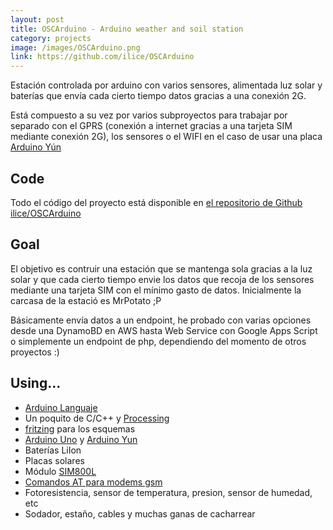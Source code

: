 ```yaml
---
layout: post
title: OSCArduino - Arduino weather and soil station
category: projects
image: /images/OSCArduino.png
link: https://github.com/ilice/OSCArduino
---
```


Estación controlada por arduino con varios sensores, alimentada luz solar y baterías que envía cada cierto tiempo datos gracias a una conexión 2G.

Está compuesto a su vez por varios subproyectos para trabajar por separado con el GPRS (conexión a internet gracias a una tarjeta SIM mediante conexión 2G), los sensores o el WIFI en el caso de usar una placa [Arduino Yún](https://www.arduino.cc/en/Main/ArduinoBoardYun)

## Code

Todo el código del proyecto está disponible en [el repositorio de Github ilice/OSCArduino](https://github.com/ilice/OSCArduino)

## Goal

El objetivo es contruir una estación que se mantenga sola gracias a la luz solar y que cada cierto tiempo envie los datos que recoja de los sensores mediante una tarjeta SIM con el mínimo gasto de datos. Inicialmente la carcasa de la estació es MrPotato ;P

Básicamente envía datos a un endpoint, he probado con varias opciones desde una DynamoBD en AWS hasta Web Service con Google Apps Script o simplemente un endpoint de php, dependiendo del momento de otros proyectos :)

## Using...

* [Arduino Languaje](https://www.arduino.cc/en/Reference/HomePage)
* Un poquito de C/C++ y [Processing](https://processing.org/)
* [fritzing](http://fritzing.org/home/) para los esquemas
* [Arduino Uno](https://www.arduino.cc/en/main/arduinoBoardUno) y [Arduino Yun](https://www.arduino.cc/en/Main/ArduinoBoardYun)
* Baterías LiIon
* Placas solares
* Módulo [SIM800L](http://simcomm2m.com/UploadFile/TechnicalFile/SIM800%20Series_AT%20Command%20Manual_V1.09.pdf)
* [Comandos AT para modems gsm](http://simcomm2m.com/UploadFile/TechnicalFile/SIM800%20Series_AT%20Command%20Manual_V1.09.pdf)
* Fotoresistencia, sensor de temperatura, presion, sensor de humedad, etc
* Sodador, estaño, cables y muchas ganas de cacharrear
